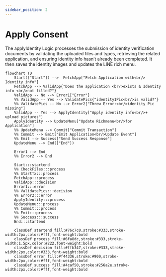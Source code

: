 ```yaml
---
sidebar_position: 2
---
```


# Apply Consent

The applyIdentity Logic processes the submission of identity verification documents by validating the uploaded files and types, retrieving the related application, and ensuring identity info hasn’t already been completed. It then saves the identity images and updates the LINE rich menu.

```mermaid
flowchart TD
    Start(["Start"]) -->  FetchApp["Fetch Application with<br/> Identity info"]
    FetchApp --> ValidApp{"Does the application <br/>exists & Identity info <br/>not filled?"}
    ValidApp -- No --> Error1["Error"]
    %% ValidApp -- Yes --> ValidatePics{"identity1Pic<br/>is valid?"}
    %% ValidatePics -- No --> Error2["Throw Error:<br/>identity Pic missing"]
    ValidApp -- Yes --> ApplyIdentity["Apply identity info<br/>+ upload pictures"]
    ApplyIdentity --> UpdateMenu["Update Richmenu<br/>for Application"]
    %% UpdateMenu --> Commit["Commit Transaction"]
    %% Commit --> Emit["Emit Application<br/>Update Event"]
    %% Emit --> Success["Send Success Response"]
    UpdateMenu --> End(["End"])

    Error1 --> End
    %% Error2 --> End

    Start:::startend
    %% CheckFiles:::process
    %% StartTx:::process
    FetchApp:::process
    ValidApp:::decision
    Error1:::error
    %% ValidatePics:::decision
    %% Error2:::error
    ApplyIdentity:::process
    UpdateMenu:::process
    %% Commit:::process
    %% Emit:::process
    %% Success:::success
    End:::startend

    classDef startend fill:#76c7c0,stroke:#333,stroke-width:2px,color:#fff,font-weight:bold
    classDef process fill:#6fa8dc,stroke:#333,stroke-width:1.5px,color:#222,font-weight:bold
    classDef decision fill:#ffb347,stroke:#333,stroke-width:2px,color:#333,font-weight:bold
    classDef error fill:#f44336,stroke:#900,stroke-width:2px,color:#fff,font-weight:bold
    classDef success fill:#4caf50,stroke:#256a2e,stroke-width:2px,color:#fff,font-weight:bold




```
